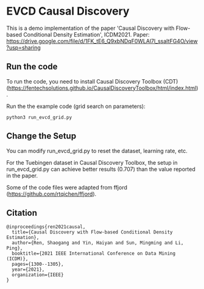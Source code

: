 # EVCD Causal Discovery
This is a demo implementation of the paper  'Causal Discovery with Flow-based Conditional Density Estimation', ICDM2021.
Paper: https://drive.google.com/file/d/1FK_tE6_Q9xbNDqF0WLAl7l_ssaItFG4O/view?usp=sharing
## Run the code

To run the code, you need to install Causal Discovery Toolbox (CDT)
(https://fentechsolutions.github.io/CausalDiscoveryToolbox/html/index.html).

Run the the example code (grid search on parameters):

```
python3 run_evcd_grid.py
```
## Change the Setup
You can modify run_evcd_grid.py to reset the dataset, learning rate, etc. 

For the Tuebingen dataset in Causal Discovery Toolbox, the setup in run_evcd_grid.py
can achieve  better results (0.707) than the value reported in the paper.

Some of the code files were adapted from ffjord (https://github.com/rtqichen/ffjord).


## Citation
```
@inproceedings{ren2021causal,
  title={Causal Discovery with Flow-based Conditional Density Estimation},
  author={Ren, Shaogang and Yin, Haiyan and Sun, Mingming and Li, Ping},
  booktitle={2021 IEEE International Conference on Data Mining (ICDM)},
  pages={1300--1305},
  year={2021},
  organization={IEEE}
}
```
